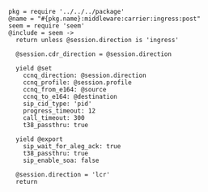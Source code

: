     pkg = require '../../../package'
    @name = "#{pkg.name}:middleware:carrier:ingress:post"
    seem = require 'seem'
    @include = seem ->
      return unless @session.direction is 'ingress'

      @session.cdr_direction = @session.direction

      yield @set
        ccnq_direction: @session.direction
        ccnq_profile: @session.profile
        ccnq_from_e164: @source
        ccnq_to_e164: @destination
        sip_cid_type: 'pid'
        progress_timeout: 12
        call_timeout: 300
        t38_passthru: true

      yield @export
        sip_wait_for_aleg_ack: true
        t38_passthru: true
        sip_enable_soa: false

      @session.direction = 'lcr'
      return

